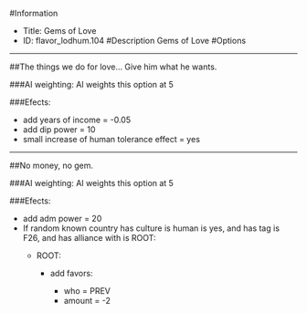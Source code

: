 #Information
 - Title: Gems of Love
 - ID: flavor_lodhum.104
#Description
Gems of Love
#Options

___
##The things we do for love… Give him what he wants.

###AI weighting:
AI weights this option at 5


###Efects:<ul><li>add years of income = -0.05</li><li>add dip power = 10</li><li>small increase of human tolerance effect = yes</li></ul>

___
##No money, no gem.

###AI weighting:
AI weights this option at 5


###Efects:<ul><li>add adm power = 20</li><li>If random known country has culture is human is yes, and has tag is F26, and has alliance with is ROOT:</li><ul><li>ROOT:</li><ul><li>add favors:</li><ul><li>who = PREV</li><li>amount = -2</li></ul></ul></ul></ul>

